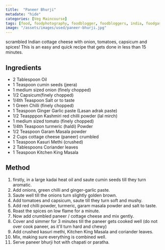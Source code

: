 ```yaml
---
title:  "Paneer Bhurji"
metadate: "hide"
categories: [Veg Maincourse]
tags: [food, foodphotography, foodblogger, foodbloggers, india, foodgasm, indianfood, love, foodcoma, foodporn,indiancooking, indianrecipe, foodlovers, indianfood, indianfoodbloggers, foodiesofinstagram, foodlove, indian, indiancouple, eatlocal, eathealthy, eatwell, desifood, trending, tasty, taste, yummyinmytummy, foodie, instafood, instafoodie, foodstagram, instagood, passionatepaprika, foodblog, easy, indian, recipe, mothersrecipe, cooking, easycooking, easyrecipe, simple, simplefood ]
image: "/assets/images/used/paneer-bhurji.jpg"
---
```


scrambled Indian cottage cheese with onion, tomatoes, capsicum and spices! This is an easy and quick recipe that gets done in less than 15 minutes. 

## Ingredients

- 2 Tablespoon Oil
- 1 Teaspoon cumin seeds (jeera)
- 1 medium sized onion (finely chopped)
- 1/2 Capsicum(finely chopped)
- 1/4th Teaspoon Salt or to taste
- 1 Green Chilli (finely chopped)
- 1 Teaspoon Ginger Garlic paste (Lasan adrak paste)
- 1/2 Teaspppon Kashmiri red chilli powder (lal mirch)
- 1 medium sized tomato (finely chopped)
- 1/4th Teaspoon turmeric (haldi) Powder
- 1/2 Teaspoon Garam Masala powder
- 2 Cups cottage cheese (paneer) crumbled
- 1 Teaspoon Kasuri Methi (crushed)
- 2 Tablespoons Coriander leaves
- 1 Teaspoon Kitchen King Masala

## Method

1. firstly, in a large kadai heat oil and saute cumin seeds till they turn aromatic.
2. Add onions, green chilli and ginger-garlic paste.
3. Saute well till the onions turn slightly golden brown.
4. Add tomatoes and capsicum, saute till they turn soft and mushy.
5. Add red chilli powder, turmeric, garam masala powder and salt to taste.
6. Roast the spices on low flame for a minute.
7. Now add crumbled paneer / cottage cheese and mix gently.
8. Cover and simmer for 3 minutes till the paneer gets cooked well (do not over cook paneer, as it'll turn hard and chewy)
9. Add crushed kasuri methi, Kitchen King Masala and coriander leaves.
10. Mix, making sure everything is combined well.
11. Serve paneer bhurji hot with chapati or paratha.

